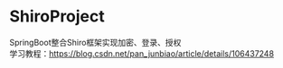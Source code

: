 # ShiroProject
 SpringBoot整合Shiro框架实现加密、登录、授权
 <br/>学习教程：https://blog.csdn.net/pan_junbiao/article/details/106437248
